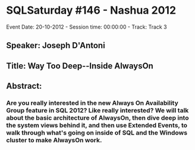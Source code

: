 # SQLSaturday #146 - Nashua 2012
Event Date: 20-10-2012 - Session time: 00:00:00 - Track: Track 3
## Speaker: Joseph D'Antoni
## Title: Way Too Deep--Inside AlwaysOn
## Abstract:
### Are you really interested in the new Always On Availability Group feature in SQL 2012? Like really interested? We will talk about the basic architecture of AlwaysOn, then dive deep into the system views behind it, and then use Extended Events, to walk through what's going on inside of SQL and the Windows cluster to make AlwaysOn work.
